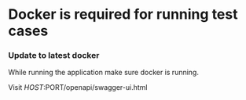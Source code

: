 
# Docker is required for running test cases

### Update to latest docker

While running the application make sure docker is running.

Visit $HOST:$PORT/openapi/swagger-ui.html